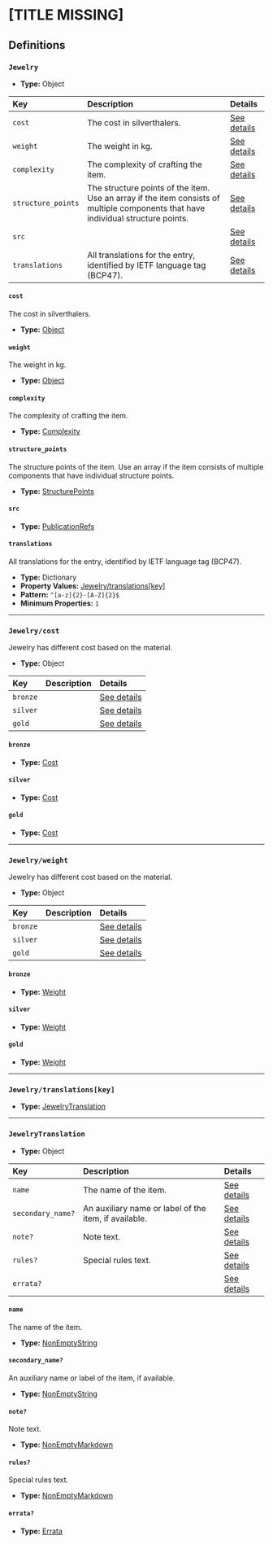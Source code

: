 # [TITLE MISSING]

## Definitions

### <a name="Jewelry"></a> `Jewelry`

- **Type:** Object

Key | Description | Details
:-- | :-- | :--
`cost` | The cost in silverthalers. | <a href="#Jewelry/cost">See details</a>
`weight` | The weight in kg. | <a href="#Jewelry/weight">See details</a>
`complexity` | The complexity of crafting the item. | <a href="#Jewelry/complexity">See details</a>
`structure_points` | The structure points of the item. Use an array if the item consists of multiple components that have individual structure points. | <a href="#Jewelry/structure_points">See details</a>
`src` |  | <a href="#Jewelry/src">See details</a>
`translations` | All translations for the entry, identified by IETF language tag (BCP47). | <a href="#Jewelry/translations">See details</a>

#### <a name="Jewelry/cost"></a> `cost`

The cost in silverthalers.

- **Type:** <a href="#Jewelry/cost">Object</a>

#### <a name="Jewelry/weight"></a> `weight`

The weight in kg.

- **Type:** <a href="#Jewelry/weight">Object</a>

#### <a name="Jewelry/complexity"></a> `complexity`

The complexity of crafting the item.

- **Type:** <a href="./_Item.md#Complexity">Complexity</a>

#### <a name="Jewelry/structure_points"></a> `structure_points`

The structure points of the item. Use an array if the item consists of
multiple components that have individual structure points.

- **Type:** <a href="./_Item.md#StructurePoints">StructurePoints</a>

#### <a name="Jewelry/src"></a> `src`

- **Type:** <a href="../../source/_PublicationRef.md#PublicationRefs">PublicationRefs</a>

#### <a name="Jewelry/translations"></a> `translations`

All translations for the entry, identified by IETF language tag (BCP47).

- **Type:** Dictionary
- **Property Values:** <a href="#Jewelry/translations[key]">Jewelry/translations[key]</a>
- **Pattern:** `^[a-z]{2}-[A-Z]{2}$`
- **Minimum Properties:** `1`

---

### <a name="Jewelry/cost"></a> `Jewelry/cost`

Jewelry has different cost based on the material.

- **Type:** Object

Key | Description | Details
:-- | :-- | :--
`bronze` |  | <a href="#Jewelry/cost/bronze">See details</a>
`silver` |  | <a href="#Jewelry/cost/silver">See details</a>
`gold` |  | <a href="#Jewelry/cost/gold">See details</a>

#### <a name="Jewelry/cost/bronze"></a> `bronze`

- **Type:** <a href="./_Item.md#Cost">Cost</a>

#### <a name="Jewelry/cost/silver"></a> `silver`

- **Type:** <a href="./_Item.md#Cost">Cost</a>

#### <a name="Jewelry/cost/gold"></a> `gold`

- **Type:** <a href="./_Item.md#Cost">Cost</a>

---

### <a name="Jewelry/weight"></a> `Jewelry/weight`

Jewelry has different cost based on the material.

- **Type:** Object

Key | Description | Details
:-- | :-- | :--
`bronze` |  | <a href="#Jewelry/weight/bronze">See details</a>
`silver` |  | <a href="#Jewelry/weight/silver">See details</a>
`gold` |  | <a href="#Jewelry/weight/gold">See details</a>

#### <a name="Jewelry/weight/bronze"></a> `bronze`

- **Type:** <a href="./_Item.md#Weight">Weight</a>

#### <a name="Jewelry/weight/silver"></a> `silver`

- **Type:** <a href="./_Item.md#Weight">Weight</a>

#### <a name="Jewelry/weight/gold"></a> `gold`

- **Type:** <a href="./_Item.md#Weight">Weight</a>

---

### <a name="Jewelry/translations[key]"></a> `Jewelry/translations[key]`

- **Type:** <a href="#JewelryTranslation">JewelryTranslation</a>

---

### <a name="JewelryTranslation"></a> `JewelryTranslation`

- **Type:** Object

Key | Description | Details
:-- | :-- | :--
`name` | The name of the item. | <a href="#JewelryTranslation/name">See details</a>
`secondary_name?` | An auxiliary name or label of the item, if available. | <a href="#JewelryTranslation/secondary_name">See details</a>
`note?` | Note text. | <a href="#JewelryTranslation/note">See details</a>
`rules?` | Special rules text. | <a href="#JewelryTranslation/rules">See details</a>
`errata?` |  | <a href="#JewelryTranslation/errata">See details</a>

#### <a name="JewelryTranslation/name"></a> `name`

The name of the item.

- **Type:** <a href="../../_NonEmptyString.md#NonEmptyString">NonEmptyString</a>

#### <a name="JewelryTranslation/secondary_name"></a> `secondary_name?`

An auxiliary name or label of the item, if available.

- **Type:** <a href="../../_NonEmptyString.md#NonEmptyString">NonEmptyString</a>

#### <a name="JewelryTranslation/note"></a> `note?`

Note text.

- **Type:** <a href="../../_NonEmptyString.md#NonEmptyMarkdown">NonEmptyMarkdown</a>

#### <a name="JewelryTranslation/rules"></a> `rules?`

Special rules text.

- **Type:** <a href="../../_NonEmptyString.md#NonEmptyMarkdown">NonEmptyMarkdown</a>

#### <a name="JewelryTranslation/errata"></a> `errata?`

- **Type:** <a href="../../source/_Erratum.md#Errata">Errata</a>
